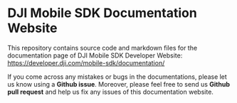 # DJI Mobile SDK Documentation Website

This repository contains source code and markdown files for the documentation page of DJI Mobile SDK Developer Website: <https://developer.dji.com/mobile-sdk/documentation/>

If you come across any mistakes or bugs in the documentations, please let us know using a **Github issue**. Moreover, please feel free to send us **Github pull request** and help us fix any issues of this documentation website.